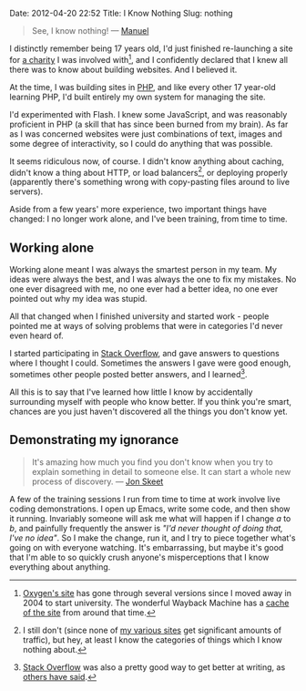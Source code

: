Date: 2012-04-20 22:52
Title: I Know Nothing
Slug: nothing

> See, I know nothing! &mdash; [Manuel][manuel]

I distinctly remember being 17 years old, I'd just finished
re-launching a site for [a charity][oxygen] I was involved with[^1],
and I confidently declared that I knew all there was to know about
building websites. And I believed it.

At the time, I was building sites in [PHP][php], and like every other
17 year-old learning PHP, I'd built entirely my own system for
managing the site.

I'd experimented with Flash. I knew some JavaScript, and was
reasonably proficient in PHP (a skill that has since been burned from
my brain). As far as I was concerned websites were just combinations
of text, images and some degree of interactivity, so I could do
anything that was possible.

It seems ridiculous now, of course. I didn't know anything about
caching, didn't know a thing about HTTP, or load balancers[^2], or
deploying properly (apparently there's something wrong with
copy-pasting files around to live servers).

Aside from a few years' more experience, two important things have
changed: I no longer work alone, and I've been training, from time to
time.

## Working alone

Working alone meant I was always the smartest person in my team. My
ideas were always the best, and I was always the one to fix my
mistakes. No one ever disagreed with me, no one ever had a better
idea, no one ever pointed out why my idea was stupid.

All that changed when I finished university and started work - people
pointed me at ways of solving problems that were in categories I'd
never even heard of.

I started participating in [Stack Overflow][stack-overflow], and gave
answers to questions where I thought I could. Sometimes the answers I
gave were good enough, sometimes other people posted better answers,
and I learned[^3].

All this is to say that I've learned how little I know by accidentally
surrounding myself with people who know better. If you think you're
smart, chances are you just haven't discovered all the things you
don't know yet.

## Demonstrating my ignorance

> It's amazing how much you find you don't know when you try to
> explain something in detail to someone else. It can start a whole
> new process of discovery. &mdash; [Jon Skeet][skeet-quote]

A few of the training sessions I run from time to time at work involve
live coding demonstrations. I open up Emacs, write some code, and then
show it running. Invariably someone will ask me what will happen if I
change *a* to *b*, and painfully frequently the answer is *"I'd never
thought of doing that, I've no idea"*. So I make the change, run it,
and I try to piece together what's going on with everyone
watching. It's embarrassing, but maybe it's good that I'm able to so
quickly crush anyone's misperceptions that I know everything about
anything.

[^1]: [Oxygen's site][oxygen] has gone through several versions since I moved
      away in 2004 to start university. The wonderful Wayback Machine has
      a [cache of the site][oxygen-historical] from around that time.
[^2]: I still don't (since none of [my various sites][about-me] get significant
      amounts of traffic), but hey, at least I know the categories of things
      which I know nothing about.
[^3]: [Stack Overflow][stack-overflow] was also a pretty good way to get better
      at writing, as [others have said][coding-horror-writing].

[manuel]: http://www.imdb.com/character/ch0023128/quotes "Manuel, from Fawlty Towers"
[oxygen]: http://www.oxygen-online.org "Find out about Oxygen"
[oxygen-historical]: http://web.archive.org/web/20041126110503/http://www.oxygen-online.org/
[php]: http://php.net/ "Find out about PHP"
[about-me]: http://www.dominicrodger.com/pages/about-me.html "See a list of the sites I currently run, if you're curious"
[stack-overflow]: http://stackoverflow.com/users/20972/dominic-rodger "View my profile on Stack Overflow, a Q&A site for programmers"
[coding-horror-writing]: http://www.codinghorror.com/blog/2011/02/how-to-write-without-writing.html "Jeff Atwood on learning to write with Stack Overflow"
[skeet-quote]: http://blog.stackoverflow.com/2009/10/podcast-71/#comment-40649 "Jon Skeet's comment on a Stack Overflow podcast"
